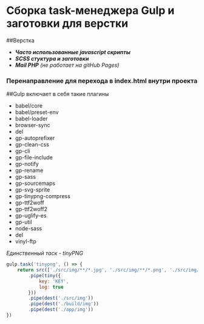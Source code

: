# Сборка task-менеджера Gulp и заготовки для верстки

##Верстка
 *  ***Часто использованные javascript скрипты***
 *  ***SCSS стуктура и заготовки***
 *  ***Mail PHP*** *(не работает на gitHub Pages)*

### Перенаправление для перехода в index.html внутри проекта

##Gulp включает в себя такие плагины
 *  babel/core
 *  babel/preset-env
 *  babel-loader
 *  browser-sync
 *  del
 *  gp-autoprefixer
 *  gp-clean-css
 *  gp-cli
 *  gp-file-include
 *  gp-notify
 *  gp-rename
 *  gp-sass
 *  gp-sourcemaps
 *  gp-svg-sprite
 *  gp-tinypng-compress
 *  gp-ttf2woff
 *  gp-ttf2woff2
 *  gp-uglify-es
 *  gp-util
 *  node-sass
 *  del
 *  vinyl-ftp

 _Единственный таск - tinyPNG_
 
```js
gulp.task('tinypng', () => {
	return src(['./src/img/**/*.jpg', './src/img/**/*.png', './src/img/**/*.jpeg'])
		.pipe(tiny({
			key: 'KEY',
			log: true
		}))
		.pipe(dest('./src/img'))
		.pipe(dest('./build/img'))
		.pipe(dest('./app/img'))
})
```